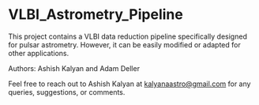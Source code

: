 # VLBI_Astrometry_Pipeline
This project contains a VLBI data reduction pipeline specifically designed for pulsar astrometry. However, it can be easily modified or adapted for other applications.

Authors: Ashish Kalyan and Adam Deller

Feel free to reach out to Ashish Kalyan at kalyanaastro@gmail.com for any queries, suggestions, or comments.
